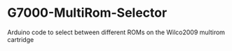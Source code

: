 # G7000-MultiRom-Selector
Arduino code to select between different ROMs on the Wilco2009 multirom cartridge
